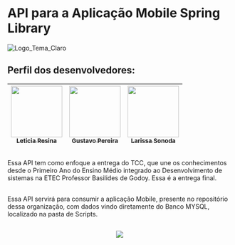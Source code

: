 # API para a Aplicação Mobile Spring Library

![Logo_Tema_Claro](https://user-images.githubusercontent.com/80417466/204097070-12365f5d-71a3-43c0-b86c-458c84d15c1b.png)


## Perfil dos desenvolvedores:

| [<img src="https://avatars.githubusercontent.com/u/80417466?v=4" width=115><br><sub>Leticia Resina</sub>](https://github.com/letyresina) | [<img src="https://avatars.githubusercontent.com/u/82532010?v=4" width=115><br><sub>Gustavo Pereira</sub>](https://github.com/PereiraGus) | [<img src="https://avatars.githubusercontent.com/u/82535458?v=4" width=115><br><sub>Larissa Sonoda</sub>](https://github.com/LarissaSonoda) |
| :---: | :---: | :---: 

##

Essa API tem como enfoque a entrega do TCC, que une os conhecimentos desde o Primeiro Ano do Ensino Médio integrado ao Desenvolvimento de sistemas na ETEC Professor Basilides de Godoy. Essa é a entrega final.

##

Essa API servirá para consumir a aplicação Mobile, presente no repositório dessa organização, com dados vindo diretamente do Banco MYSQL, localizado na pasta de Scripts.

##

<p align = "center">
<img src="http://img.shields.io/static/v1?label=STATUS&message=CONCLUIDO&color=GREEN&style=for-the-badge"/>
</p>
